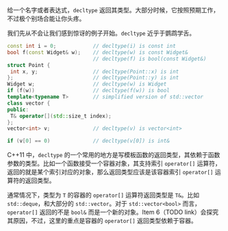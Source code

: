 给一个名字或者表达式，`decltype` 返回其类型。大部分时候，它按照预期工作，不过极个别场合能让你头疼。

我们先从不会让我们感到惊讶的例子开始。`decltype` 近乎于鹦鹉学舌。
```cpp
const int i = 0;            // decltype(i) is const int
bool f(const Widget& w);    // decltype(w) is const Widget&
                            // decltype(f) is bool(const Widget&)
struct Point {
 int x, y;                  // decltype(Point::x) is int
};                          // decltype(Point::y) is int
Widget w;                   // decltype(w) is Widget
if (f(w))                   // decltype(f(w)) is bool
template<typename T>        // simplified version of std::vector
class vector {
public:
 T& operator[](std::size_t index);
};
vector<int> v;              // decltype(v) is vector<int>

if (v[0] == 0)              // decltype(v[0]) is int&
```

C++11 中，`decltype` 的一个常用的地方是写模板函数的返回类型，其依赖于函数参数的类型。比如一个函数接受一个容器对象，其支持索引 `operator[]` 运算符，返回的就是某个索引对应的对象，那么返回类型应该是该容器索引 `operator[]` 运算符的返回类型。

通常情况下，类型为 `T` 的容器的 `operator[]` 运算符返回类型是 `T&`。比如 `std::deque`，和大部分的 `std::vector`。对于 `std::vector<bool>` 而言，`operator[]` 返回的不是 `bool&` 而是一个新的对象。Item 6（TODO link）会探究其原因，不过，这里的重点是容器的 `operator[]` 返回类型依赖于容器。

## 
